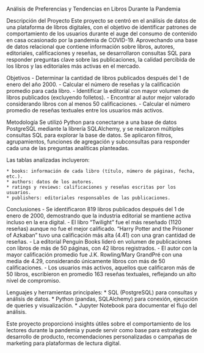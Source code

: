 Análisis de Preferencias y Tendencias en Libros Durante la Pandemia

Descripción del Proyecto
Este proyecto se centró en el análisis de datos de una plataforma de libros digitales, con el objetivo de identificar patrones de comportamiento de los usuarios durante el auge del consumo de contenido en casa ocasionado por la pandemia de COVID-19. Aprovechando una base de datos relacional que contiene información sobre libros, autores, editoriales, calificaciones y reseñas, se desarrollaron consultas SQL para responder preguntas clave sobre las publicaciones, la calidad percibida de los libros y las editoriales más activas en el mercado.

Objetivos
    - Determinar la cantidad de libros publicados después del 1 de enero del año 2000.
    - Calcular el número de reseñas y la calificación promedio para cada libro.
    - Identificar la editorial con mayor volumen de libros publicados (excluyendo folletos).
    - Encontrar al autor mejor valorado considerando libros con al menos 50 calificaciones.
    - Calcular el número promedio de reseñas textuales entre los usuarios más activos.

Metodología
Se utilizó Python para conectarse a una base de datos PostgreSQL mediante la librería SQLAlchemy, y se realizaron múltiples consultas SQL para explorar la base de datos. Se aplicaron filtros, agrupamientos, funciones de agregación y subconsultas para responder cada una de las preguntas analíticas planteadas.

Las tablas analizadas incluyeron:

    * books: información de cada libro (título, número de páginas, fecha, etc.).
    * authors: datos de los autores.
    * ratings y reviews: calificaciones y reseñas escritas por los usuarios.
    * publishers: editoriales responsables de las publicaciones.

Conclusiones
    - Se identificaron 819 libros publicados después del 1 de enero de 2000, demostrando que la industria editorial se mantiene activa incluso en la era digital.
    - El libro “Twilight” fue el más reseñado (1120 reseñas) aunque no fue el mejor calificado. “Harry Potter and the Prisoner of Azkaban” tuvo una calificación más alta (4.41) con una gran cantidad de reseñas.
    - La editorial Penguin Books lideró en volumen de publicaciones con libros de más de 50 páginas, con 42 libros registrados.
    - El autor con la mayor calificación promedio fue J.K. Rowling/Mary GrandPré con una media de 4.29, considerando únicamente libros con más de 50 calificaciones.
    - Los usuarios más activos, aquellos que calificaron más de 50 libros, escribieron en promedio 163 reseñas textuales, reflejando un alto nivel de compromiso.

Lenguajes y herramientas principales:
    * SQL (PostgreSQL) para consultas y análisis de datos.
    * Python (pandas, SQLAlchemy) para conexión, ejecución de queries y visualización.
    * Jupyter Notebook para documentar el flujo del análisis.

Este proyecto proporcionó insights útiles sobre el comportamiento de los lectores durante la pandemia y puede servir como base para estrategias de desarrollo de producto, recomendaciones personalizadas o campañas de marketing para plataformas de lectura digital.